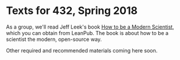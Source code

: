 # Texts for 432, Spring 2018

As a group, we'll read Jeff Leek's book [How to be a Modern Scientist](https://leanpub.com/modernscientist), which you can obtain from LeanPub. The book is about how to be a scientist the modern, open-source way.

Other required and recommended materials coming here soon.

